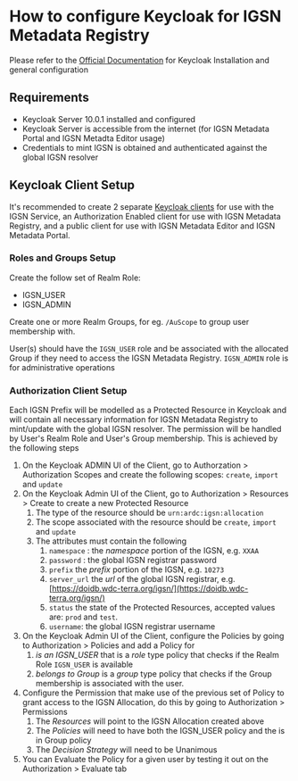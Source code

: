 # How to configure Keycloak for IGSN Metadata Registry
Please refer to the [Official Documentation](https://www.keycloak.org/docs/10.0/getting_started/index.html) for Keycloak Installation and general configuration

## Requirements
* Keycloak Server 10.0.1 installed and configured
* Keycloak Server is accessible from the internet (for IGSN Metadata Portal and IGSN Metadta Editor usage)
* Credentials to mint IGSN is obtained and authenticated against the global IGSN resolver

## Keycloak Client Setup
It's recommended to create 2 separate [Keycloak clients](https://www.keycloak.org/docs/10.0/server_admin/#_clients) for use with the IGSN Service, an Authorization Enabled client for use with IGSN Metadata Registry, and a public client for use with IGSN Metadata Editor and IGSN Metadata Portal.

### Roles and Groups Setup
Create the follow set of Realm Role:
* IGSN_USER
* IGSN_ADMIN

Create one or more Realm Groups, for eg. `/AuScope` to group user membership with.

User(s) should have the `IGSN_USER` role and be associated with the allocated Group if they need to access the IGSN Metadata Registry. `IGSN_ADMIN` role is for administrative operations

### Authorization Client Setup

Each IGSN Prefix will be modelled as a Protected Resource in Keycloak and will contain all necessary information for IGSN Metadata Registry to mint/update with the global IGSN resolver. The permission will be handled by User's Realm Role and User's Group membership. This is achieved by the following steps
1. On the Keycloak ADMIN UI of the Client, go to Authorzation > Authorization Scopes and create the following scopes: `create`, `import` and `update`
2. On the Keycloak Admin UI of the Client, go to Authorization > Resources > Create to create a new Protected Resource
   1. The type of the resource should be `urn:ardc:igsn:allocation`
   2. The scope associated with the resource should be `create`, `import` and `update`
   3. The attributes must contain the following
      1. `namespace` : the *namespace* portion of the IGSN, e.g. `XXAA`
      2. `password` : the global IGSN registrar password
      3. `prefix` the *prefix* portion of the IGSN, e.g. `10273`
      4. `server_url` the *url* of the global IGSN registrar, e.g. [https://doidb.wdc-terra.org/igsn/](https://doidb.wdc-terra.org/igsn/)
      5. `status` the state of the Protected Resources, accepted values are: `prod` and `test`.
      6. `username`: the global IGSN registrar username
3. On the Keycloak Admin UI of the Client, configure the Policies by going to Authorization > Policies and add a Policy for
   1. *is an IGSN_USER* that is a *role* type policy that checks if the Realm Role `IGSN_USER` is available
   2. *belongs to Group* is a *group* type policy that checks if the Group membership is associated with the user.
4. Configure the Permission that make use of the previous set of Policy to grant access to the IGSN Allocation, do this by going to Authorization > Permissions
   1. The *Resources* will point to the IGSN Allocation created above
   2. The *Policies* will need to have both the IGSN_USER policy and the is in Group policy
   3. The *Decision Strategy* will need to be Unanimous
5. You can Evaluate the Policy for a given user by testing it out on the Authorization > Evaluate tab


